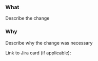 ### What
Describe the change

### Why
Describe why the change was necessary


Link to Jira card (if applicable):

